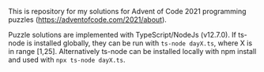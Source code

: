 This is repository for my solutions for Advent of Code 2021 programming puzzles (https://adventofcode.com/2021/about).

Puzzle solutions are implemented with TypeScript/NodeJs (v12.7.0). If ts-node is installed globally, they can be run with `ts-node dayX.ts`, where X is in range [1,25]. Alternatively ts-node can be installed locally with npm install and used with `npx ts-node dayX.ts`.
